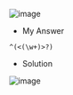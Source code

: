 ![image](https://user-images.githubusercontent.com/68887544/190998999-a4a454b0-4aa1-4370-825b-2650ec03154c.png)

- My Answer

```
^(<(\w+)>?)
```

- Solution

![image](https://user-images.githubusercontent.com/68887544/190999126-828c1aae-b6ce-45ca-8ab5-d2fa5d99a2ee.png)
